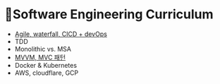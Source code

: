 # 🍦Software Engineering Curriculum
- [Agile, waterfall, CICD + devOps](Agile_Waterfall_CICD_Devops.md)
- TDD
- Monolithic vs. MSA
- [MVVM, MVC 패턴](MVC_MVVM.md)
- Docker & Kubernetes
- AWS, cloudflare, GCP
